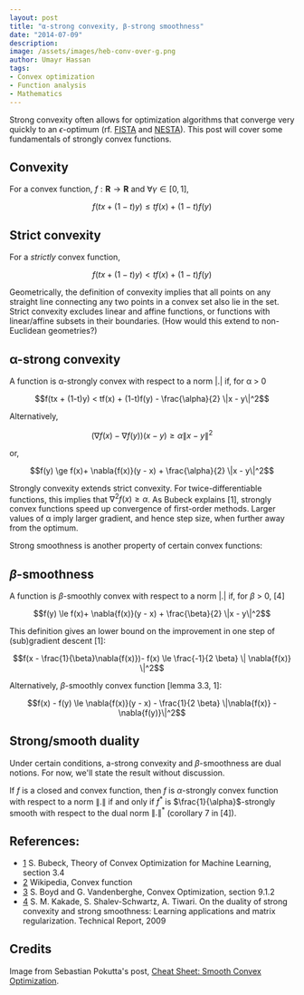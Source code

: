 ```yaml
---
layout: post
title: "α-strong convexity, β-strong smoothness"
date: "2014-07-09"
description:
image: /assets/images/heb-conv-over-g.png 
author: Umayr Hassan
tags:
- Convex optimization
- Function analysis
- Mathematics
---
```


Strong convexity often allows for optimization algorithms that converge very quickly to an $\epsilon$-optimum 
(rf. [FISTA](http://mechroom.technion.ac.il/~becka/papers/71654.pdf) and 
[NESTA](http://statweb.stanford.edu/~candes/nesta/NESTA.pdf)). This post will cover some fundamentals of strongly 
convex functions.

## Convexity

For a convex function, $f: \mathbf{R} \to \mathbf{R}$ and $\forall \gamma \in [0, 1]$,

$$ f(tx + (1-t)y) \le tf(x) + (1-t)f(y) $$

## Strict convexity

For a _strictly_ convex function,

$$ f(tx + (1-t)y) < tf(x) + (1-t)f(y) $$

Geometrically, the definition of convexity implies that all points on any straight line connecting any two points in a 
convex set also lie in the set. Strict convexity excludes linear and affine functions, or functions with linear/affine 
subsets in their boundaries. (How would this extend to non-Euclidean geometries?)

## α-strong convexity

A function is α-strongly convex with respect to a norm \|.\| if, for α > 0

$$f(tx + (1-t)y) < tf(x) + (1-t)f(y) - \frac{\alpha}{2} \|x - y\|^2$$

Alternatively,

$$(\nabla{f(x)} - \nabla{f(y)})(x - y) \ge \alpha \|x - y\|^2$$

or,

$$f(y) \ge f(x)+ \nabla{f(x)}(y - x) + \frac{\alpha}{2} \|x - y\|^2$$

Strongly convexity extends strict convexity. For twice-differentiable functions, this implies that 
$\nabla^2f(x) \ge \alpha$. As Bubeck explains [1], strongly convex functions speed up 
convergence of first-order methods. Larger values of α imply larger gradient, and hence step size, when further away 
from the optimum.

Strong smoothness is another property of certain convex functions:

## $\beta$-smoothness

A function is $\beta$-smoothly convex with respect to a norm \|.\| if, for $\beta$ > 0, [4]

$$f(y) \le f(x)+ \nabla{f(x)}(y - x) + \frac{\beta}{2} \|x - y\|^2$$

This definition gives an lower bound on the improvement in one step of (sub)gradient descent [1]:

$$f(x - \frac{1}{\beta}\nabla{f(x)})- f(x) \le \frac{-1}{2 \beta} \| \nabla{f(x)} \|^2$$

Alternatively, $\beta$-smoothly convex function [lemma 3.3, 1]:

$$f(x) - f(y) \le \nabla{f(x)}(y - x) - \frac{1}{2 \beta} \|\nabla{f(x)} - \nabla{f(y)}\|^2$$

## Strong/smooth duality

Under certain conditions, a-strong convexity and $\beta$-smoothness are dual notions. For now, we'll state the result 
without discussion.

If $f$ is a closed and convex function, then $f$ is $\alpha$-strongly convex function with respect to a norm $\|.\|$ if and 
only if $f^{\ast}$ is $\frac{1}{\alpha}$-strongly smooth with respect to the dual norm $\|.\|^{\ast}$ (corollary 7 in [4]).

## References:

* [1](http://www.princeton.edu/~sbubeck/Bubeck14.pdf) S. Bubeck, Theory of Convex Optimization for Machine Learning, section 3.4 
* [2](http://en.wikipedia.org/wiki/Convex_function#Strongly_convex_functions) Wikipedia, Convex function 
* [3](http://web.stanford.edu/~boyd/cvxbook/) S. Boyd and G. Vandenberghe, Convex Optimization, section 9.1.2 
* [4](http://ttic.uchicago.edu/~shai/papers/KakadeShalevTewari09.pdf) S. M. Kakade, S. Shalev-Schwartz, A. Tiwari. On the duality of strong convexity and strong smoothness: Learning applications and matrix regularization. Technical Report, 2009

## Credits

Image from Sebastian Pokutta's post, [Cheat Sheet: Smooth Convex Optimization]((http://www.pokutta.com/blog/research/2018/12/07/cheatsheet-smooth-idealized.html)).